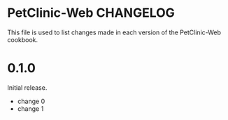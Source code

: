 # PetClinic-Web CHANGELOG

This file is used to list changes made in each version of the PetClinic-Web cookbook.

# 0.1.0

Initial release.

- change 0
- change 1

